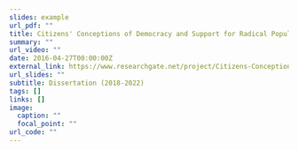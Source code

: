 ```yaml
---
slides: example
url_pdf: ""
title: Citizens' Conceptions of Democracy and Support for Radical Populist Parties
summary: ""
url_video: ""
date: 2016-04-27T00:00:00Z
external_link: https://www.researchgate.net/project/Citizens-Conceptions-of-Democracy-and-Support-for-Radical-Populist-Parties
url_slides: ""
subtitle: Dissertation (2018-2022)
tags: []
links: []
image:
  caption: ""
  focal_point: ""
url_code: ""
---
```

